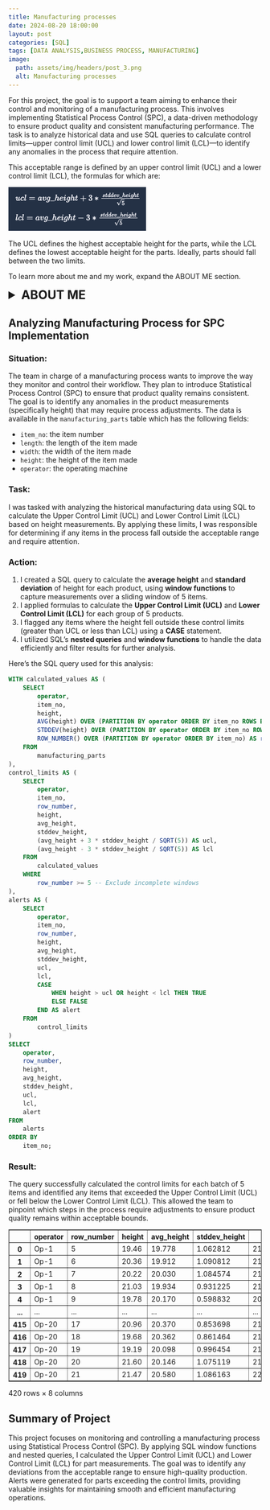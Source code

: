 ```yaml
---
title: Manufacturing processes
date: 2024-08-20 18:00:00
layout: post
categories: [SQL]
tags: [DATA ANALYSIS,BUSINESS PROCESS, MANUFACTURING]
image:
  path: assets/img/headers/post_3.png
  alt: Manufacturing processes
---
```


For this project, the goal is to support a team aiming to enhance their control and monitoring of a manufacturing process. This involves implementing Statistical Process Control (SPC), a data-driven methodology to ensure product quality and consistent manufacturing performance. The task is to analyze historical data and use SQL queries to calculate control limits—upper control limit (UCL) and lower control limit (LCL)—to identify any anomalies in the process that require attention.

This acceptable range is defined by an upper control limit (UCL) and a lower control limit (LCL), the formulas for which are:

![formula](assets/img/pictures/manproc_formula.png)

The UCL defines the highest acceptable height for the parts, while the LCL defines the lowest acceptable height for the parts. Ideally, parts should fall between the two limits.

To learn more about me and my work, expand the ABOUT ME section.

<details>
  <summary style="font-size: 24px; font-weight: bold; cursor: pointer;">ABOUT ME</summary>
  
  Learn more about me on my <a href="https://samiralikperov.github.io/about/" target="_blank">ABOUT</a> page. Below, you can find links to explore more of my projects categorized by topics, access my resume, and contact me.

  <br>

  | <a href="https://samiralikperov.github.io/categories/" target="_blank"><strong>PROJECTS</strong></a> | <a href="https://docs.google.com/document/d/1BEL5l5ZnlTdJc5OKiuH1SkiMQf6hS6HRAZUZvlrRANM/edit#heading=h.ifsro82jsgea" target="_blank"><strong>RESUME</strong></a> | <a href="https://www.linkedin.com/in/samiralikperov/" target="_blank"><strong>CONTACT</strong></a> |
</details>

## **Analyzing Manufacturing Process for SPC Implementation**

### **Situation:**
The team in charge of a manufacturing process wants to improve the way they monitor and control their workflow. They plan to introduce Statistical Process Control (SPC) to ensure that product quality remains consistent. The goal is to identify any anomalies in the product measurements (specifically height) that may require process adjustments.
The data is available in the `manufacturing_parts` table which has the following fields:
- `item_no`: the item number
- `length`: the length of the item made
- `width`: the width of the item made
- `height`: the height of the item made
- `operator`: the operating machine

### **Task:**
I was tasked with analyzing the historical manufacturing data using SQL to calculate the Upper Control Limit (UCL) and Lower Control Limit (LCL) based on height measurements. By applying these limits, I was responsible for determining if any items in the process fall outside the acceptable range and require attention.

### **Action:**
1. I created a SQL query to calculate the **average height** and **standard deviation** of height for each product, using **window functions** to capture measurements over a sliding window of 5 items.
2. I applied formulas to calculate the **Upper Control Limit (UCL)** and **Lower Control Limit (LCL)** for each group of 5 products.
3. I flagged any items where the height fell outside these control limits (greater than UCL or less than LCL) using a **CASE** statement.
4. I utilized SQL’s **nested queries** and **window functions** to handle the data efficiently and filter results for further analysis.

Here’s the SQL query used for this analysis:

```sql
WITH calculated_values AS (
    SELECT
        operator,
        item_no,
        height,
        AVG(height) OVER (PARTITION BY operator ORDER BY item_no ROWS BETWEEN 4 PRECEDING AND CURRENT ROW) AS avg_height,
        STDDEV(height) OVER (PARTITION BY operator ORDER BY item_no ROWS BETWEEN 4 PRECEDING AND CURRENT ROW) AS stddev_height,
        ROW_NUMBER() OVER (PARTITION BY operator ORDER BY item_no) AS row_number
    FROM
        manufacturing_parts
),
control_limits AS (
    SELECT
        operator,
        item_no,
        row_number,
        height,
        avg_height,
        stddev_height,
        (avg_height + 3 * stddev_height / SQRT(5)) AS ucl,
        (avg_height - 3 * stddev_height / SQRT(5)) AS lcl
    FROM
        calculated_values
    WHERE
        row_number >= 5 -- Exclude incomplete windows
),
alerts AS (
    SELECT
        operator,
        item_no,
        row_number,
        height,
        avg_height,
        stddev_height,
        ucl,
        lcl,
        CASE
            WHEN height > ucl OR height < lcl THEN TRUE
            ELSE FALSE
        END AS alert
    FROM
        control_limits
)
SELECT
    operator,
    row_number,
    height,
    avg_height,
    stddev_height,
    ucl,
    lcl,
    alert
FROM
    alerts
ORDER BY
    item_no;
```

### **Result:**
The query successfully calculated the control limits for each batch of 5 items and identified any items that exceeded the Upper Control Limit (UCL) or fell below the Lower Control Limit (LCL). This allowed the team to pinpoint which steps in the process require adjustments to ensure product quality remains within acceptable bounds.

<div>
<style scoped>
    .dataframe tbody tr th:only-of-type {
        vertical-align: middle;
    }

    .dataframe tbody tr th {
        vertical-align: top;
    }

    .dataframe thead th {
        text-align: right;
    }
</style>
<table border="1" class="dataframe">
  <thead>
    <tr style="text-align: right;">
      <th></th>
      <th>operator</th>
      <th>row_number</th>
      <th>height</th>
      <th>avg_height</th>
      <th>stddev_height</th>
      <th>ucl</th>
      <th>lcl</th>
      <th>alert</th>
    </tr>
  </thead>
  <tbody>
    <tr>
      <th>0</th>
      <td>Op-1</td>
      <td>5</td>
      <td>19.46</td>
      <td>19.778</td>
      <td>1.062812</td>
      <td>21.203912</td>
      <td>18.352088</td>
      <td>False</td>
    </tr>
    <tr>
      <th>1</th>
      <td>Op-1</td>
      <td>6</td>
      <td>20.36</td>
      <td>19.912</td>
      <td>1.090812</td>
      <td>21.375477</td>
      <td>18.448523</td>
      <td>False</td>
    </tr>
    <tr>
      <th>2</th>
      <td>Op-1</td>
      <td>7</td>
      <td>20.22</td>
      <td>20.030</td>
      <td>1.084574</td>
      <td>21.485108</td>
      <td>18.574892</td>
      <td>False</td>
    </tr>
    <tr>
      <th>3</th>
      <td>Op-1</td>
      <td>8</td>
      <td>21.03</td>
      <td>19.934</td>
      <td>0.931225</td>
      <td>21.183369</td>
      <td>18.684631</td>
      <td>False</td>
    </tr>
    <tr>
      <th>4</th>
      <td>Op-1</td>
      <td>9</td>
      <td>19.78</td>
      <td>20.170</td>
      <td>0.598832</td>
      <td>20.973418</td>
      <td>19.366582</td>
      <td>False</td>
    </tr>
    <tr>
      <th>...</th>
      <td>...</td>
      <td>...</td>
      <td>...</td>
      <td>...</td>
      <td>...</td>
      <td>...</td>
      <td>...</td>
      <td>...</td>
    </tr>
    <tr>
      <th>415</th>
      <td>Op-20</td>
      <td>17</td>
      <td>20.96</td>
      <td>20.370</td>
      <td>0.853698</td>
      <td>21.515356</td>
      <td>19.224644</td>
      <td>False</td>
    </tr>
    <tr>
      <th>416</th>
      <td>Op-20</td>
      <td>18</td>
      <td>19.68</td>
      <td>20.362</td>
      <td>0.861464</td>
      <td>21.517775</td>
      <td>19.206225</td>
      <td>False</td>
    </tr>
    <tr>
      <th>417</th>
      <td>Op-20</td>
      <td>19</td>
      <td>19.19</td>
      <td>20.098</td>
      <td>0.996454</td>
      <td>21.434883</td>
      <td>18.761117</td>
      <td>False</td>
    </tr>
    <tr>
      <th>418</th>
      <td>Op-20</td>
      <td>20</td>
      <td>21.60</td>
      <td>20.146</td>
      <td>1.075119</td>
      <td>21.588423</td>
      <td>18.703577</td>
      <td>True</td>
    </tr>
    <tr>
      <th>419</th>
      <td>Op-20</td>
      <td>21</td>
      <td>21.47</td>
      <td>20.580</td>
      <td>1.086163</td>
      <td>22.037241</td>
      <td>19.122759</td>
      <td>False</td>
    </tr>
  </tbody>
</table>
<p>420 rows × 8 columns</p>
</div>


## **Summary of Project**
This project focuses on monitoring and controlling a manufacturing process using Statistical Process Control (SPC). By applying SQL window functions and nested queries, I calculated the Upper Control Limit (UCL) and Lower Control Limit (LCL) for part measurements. The goal was to identify any deviations from the acceptable range to ensure high-quality production. Alerts were generated for parts exceeding the control limits, providing valuable insights for maintaining smooth and efficient manufacturing operations.
